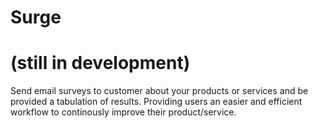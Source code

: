 # Surge
# (still in development)

Send email surveys to customer about your products or services and be provided a tabulation of results. Providing users an easier and efficient workflow to continously improve their product/service.

